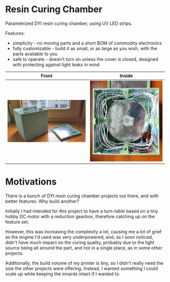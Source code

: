 # Resin Curing Chamber
Parametrized DYI resin curing chamber, using UV LED strips.

Features:
  * simplicity - no moving parts and a short BOM of commodity electronics
  * fully customizable - build it as small, or as large as you wish, with the
    parts available to you
  * safe to operate - doesn't turn on unless the cover is closed, designed with
    protecting against light leaks in mind

| Front | Inside |
|:-----:|:------:|
| ![Front](./docs/img/front.jpg) | ![Inside](./docs/img/inside.jpg) |

# Motivations
There is a bunch of DYI resin curing chamber projects out there, and with better
features. Why build another?

Initially I had intended for this project to have a turn-table based on a tiny
hobby DC motor with a reduction gearbox, therefore catching up on the feature set.

However, this was increasing the complexity a lot, causing me a lot of grief
as the engine I'd used was very underpowered, and, as I soon noticed, didn't have
much impact on the curing quality, probably due to the light source being all
around the part, and not in a single place, as in some other projects.

Additionally, the build volume of my printer is tiny, so I didn't really need
the size the other projects were offering. Instead, I wanted something I could
scale up while keeping the innards intact if I wanted to.
